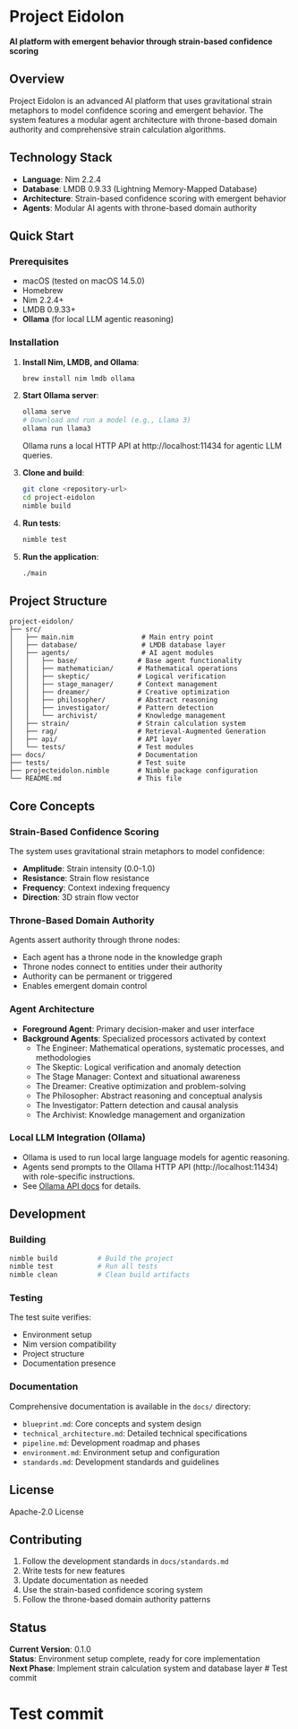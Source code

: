 # Project Eidolon

**AI platform with emergent behavior through strain-based confidence scoring**

## Overview

Project Eidolon is an advanced AI platform that uses gravitational strain metaphors to model confidence scoring and emergent behavior. The system features a modular agent architecture with throne-based domain authority and comprehensive strain calculation algorithms.

## Technology Stack

- **Language**: Nim 2.2.4
- **Database**: LMDB 0.9.33 (Lightning Memory-Mapped Database)
- **Architecture**: Strain-based confidence scoring with emergent behavior
- **Agents**: Modular AI agents with throne-based domain authority

## Quick Start

### Prerequisites

- macOS (tested on macOS 14.5.0)
- Homebrew
- Nim 2.2.4+
- LMDB 0.9.33+
- **Ollama** (for local LLM agentic reasoning)

### Installation

1. **Install Nim, LMDB, and Ollama**:
   ```bash
   brew install nim lmdb ollama
   ```

2. **Start Ollama server**:
   ```bash
   ollama serve
   # Download and run a model (e.g., Llama 3)
   ollama run llama3
   ```
   Ollama runs a local HTTP API at http://localhost:11434 for agentic LLM queries.

3. **Clone and build**:
   ```bash
   git clone <repository-url>
   cd project-eidolon
   nimble build
   ```

4. **Run tests**:
   ```bash
   nimble test
   ```

5. **Run the application**:
   ```bash
   ./main
   ```

## Project Structure

```
project-eidolon/
├── src/
│   ├── main.nim                 # Main entry point
│   ├── database/                # LMDB database layer
│   ├── agents/                  # AI agent modules
│   │   ├── base/               # Base agent functionality
│   │   ├── mathematician/      # Mathematical operations
│   │   ├── skeptic/            # Logical verification
│   │   ├── stage_manager/      # Context management
│   │   ├── dreamer/            # Creative optimization
│   │   ├── philosopher/        # Abstract reasoning
│   │   ├── investigator/       # Pattern detection
│   │   └── archivist/          # Knowledge management
│   ├── strain/                 # Strain calculation system
│   ├── rag/                    # Retrieval-Augmented Generation
│   ├── api/                    # API layer
│   └── tests/                  # Test modules
├── docs/                       # Documentation
├── tests/                      # Test suite
├── projecteidolon.nimble       # Nimble package configuration
└── README.md                   # This file
```

## Core Concepts

### Strain-Based Confidence Scoring

The system uses gravitational strain metaphors to model confidence:
- **Amplitude**: Strain intensity (0.0-1.0)
- **Resistance**: Strain flow resistance
- **Frequency**: Context indexing frequency
- **Direction**: 3D strain flow vector

### Throne-Based Domain Authority

Agents assert authority through throne nodes:
- Each agent has a throne node in the knowledge graph
- Throne nodes connect to entities under their authority
- Authority can be permanent or triggered
- Enables emergent domain control

### Agent Architecture

- **Foreground Agent**: Primary decision-maker and user interface
- **Background Agents**: Specialized processors activated by context
  - The Engineer: Mathematical operations, systematic processes, and methodologies
  - The Skeptic: Logical verification and anomaly detection
  - The Stage Manager: Context and situational awareness
  - The Dreamer: Creative optimization and problem-solving
  - The Philosopher: Abstract reasoning and conceptual analysis
  - The Investigator: Pattern detection and causal analysis
  - The Archivist: Knowledge management and organization

### Local LLM Integration (Ollama)

- Ollama is used to run local large language models for agentic reasoning.
- Agents send prompts to the Ollama HTTP API (http://localhost:11434) with role-specific instructions.
- See [Ollama API docs](https://github.com/jmorganca/ollama/blob/main/docs/api.md) for details.

## Development

### Building

```bash
nimble build          # Build the project
nimble test           # Run all tests
nimble clean          # Clean build artifacts
```

### Testing

The test suite verifies:
- Environment setup
- Nim version compatibility
- Project structure
- Documentation presence

### Documentation

Comprehensive documentation is available in the `docs/` directory:
- `blueprint.md`: Core concepts and system design
- `technical_architecture.md`: Detailed technical specifications
- `pipeline.md`: Development roadmap and phases
- `environment.md`: Environment setup and configuration
- `standards.md`: Development standards and guidelines

## License

Apache-2.0 License

## Contributing

1. Follow the development standards in `docs/standards.md`
2. Write tests for new features
3. Update documentation as needed
4. Use the strain-based confidence scoring system
5. Follow the throne-based domain authority patterns

## Status

**Current Version**: 0.1.0  
**Status**: Environment setup complete, ready for core implementation  
**Next Phase**: Implement strain calculation system and database layer # Test commit
# Test commit
